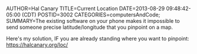 AUTHOR=Hal Canary
TITLE=Current Location
DATE=2013-08-29 09:48:42-05:00 (CDT)
POSTID=3002
CATEGORIES=computersAndCode;
SUMMARY=The existing software on your phone makes it impossible to send someone precise latitude/longitude that you pinpoint on a map.

Here's my solution, IF you are already standing where you want to pinpoint: <https://halcanary.org/loc/>
